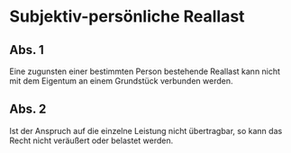 # Subjektiv-persönliche Reallast



## Abs. 1

 Eine zugunsten einer bestimmten Person bestehende Reallast kann nicht mit dem Eigentum an einem Grundstück verbunden werden.

## Abs. 2

 Ist der Anspruch auf die einzelne Leistung nicht übertragbar, so kann das Recht nicht veräußert oder belastet werden. 

